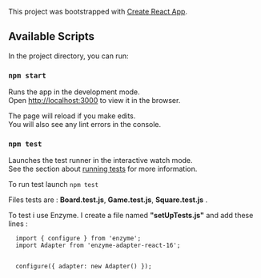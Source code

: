 This project was bootstrapped with [Create React App](https://github.com/facebook/create-react-app).

## Available Scripts

In the project directory, you can run:

### `npm start`

Runs the app in the development mode.<br />
Open [http://localhost:3000](http://localhost:3000) to view it in the browser.

The page will reload if you make edits.<br />
You will also see any lint errors in the console.

### `npm test`

Launches the test runner in the interactive watch mode.<br />
See the section about [running tests](https://facebook.github.io/create-react-app/docs/running-tests) for more information.

To run test launch `npm test`

Files tests are : __Board.test.js__,  __Game.test.js__, __Square.test.js__ .

To test i use Enzyme. I create a file named __"setUpTests.js"__ and add these lines : 

      import { configure } from 'enzyme';
      import Adapter from 'enzyme-adapter-react-16';


      configure({ adapter: new Adapter() });




